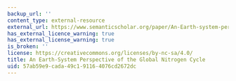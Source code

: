 ```yaml
---
backup_url: ''
content_type: external-resource
external_url: https://www.semanticscholar.org/paper/An-Earth-system-perspective-of-the-global-nitrogen-Gruber-Galloway/8f54edab9a4473d2facba45f7c35efbaacbf94c7
has_external_licence_warning: true
has_external_license_warning: true
is_broken: ''
license: https://creativecommons.org/licenses/by-nc-sa/4.0/
title: An Earth-System Perspective of the Global Nitrogen Cycle
uid: 57ab59e9-cada-49c1-9116-4076cd2672dc
---
```

